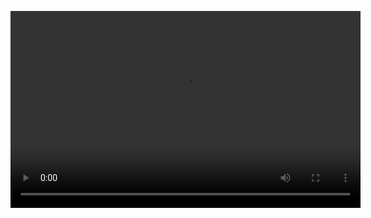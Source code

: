 <video width="560" height="315" controls><source src="path_to_your_video_file.mp4" type="video/mp4"></video>
